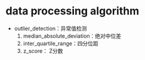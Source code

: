 # data processing algorithm

- outlier_detection：异常值检测
  1. median_absolute_deviation：绝对中位差
  2. inter_quartile_range：四分位距
  3. z_score： Z分数
